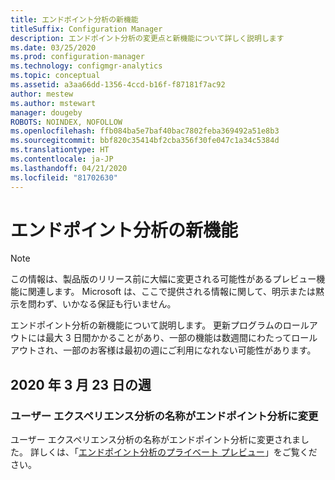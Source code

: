```yaml
---
title: エンドポイント分析の新機能
titleSuffix: Configuration Manager
description: エンドポイント分析の変更点と新機能について詳しく説明します
ms.date: 03/25/2020
ms.prod: configuration-manager
ms.technology: configmgr-analytics
ms.topic: conceptual
ms.assetid: a3aa66dd-1356-4ccd-b16f-f87181f7ac92
author: mestew
ms.author: mstewart
manager: dougeby
ROBOTS: NOINDEX, NOFOLLOW
ms.openlocfilehash: ffb084ba5e7baf40bac7802feba369492a51e8b3
ms.sourcegitcommit: bbf820c35414bf2cba356f30fe047c1a34c5384d
ms.translationtype: HT
ms.contentlocale: ja-JP
ms.lasthandoff: 04/21/2020
ms.locfileid: "81702630"
---
```

# <a name="whats-new-in-endpoint-analytics"></a>エンドポイント分析の新機能

> [!Note]  
> この情報は、製品版のリリース前に大幅に変更される可能性があるプレビュー機能に関連します。 Microsoft は、ここで提供される情報に関して、明示または黙示を問わず、いかなる保証も行いません。  

エンドポイント分析の新機能について説明します。 更新プログラムのロールアウトには最大 3 日間かかることがあり、一部の機能は数週間にわたってロールアウトされ、一部のお客様は最初の週にご利用になれない可能性があります。


## <a name="week-of-march-23-2020"></a>2020 年 3 月 23 日の週
<!-- vvvvvvvvvvvvvvvvvvvvvv -->
### <a name="user-experience-analytics-has-been-renamed-to-endpoint-analytics"></a>ユーザー エクスペリエンス分析の名称がエンドポイント分析に変更

ユーザー エクスペリエンス分析の名称がエンドポイント分析に変更されました。 詳しくは、「[エンドポイント分析のプライベート プレビュー](user-experience-analytics-preview.md)」をご覧ください。 


